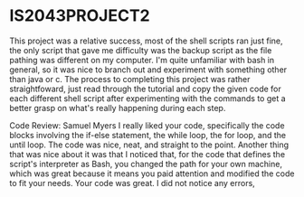 # IS2043PROJECT2

This project was a relative success, most of the shell scripts ran just fine, the only script that gave me difficulty was the backup script as the file pathing was different on my computer. I'm quite unfamiliar with bash in general, so it was nice to branch out and experiment with something other than java or c. The process to completing this project was rather straightfoward, just read through the tutorial and copy the given code for each different shell script after experimenting with the commands to get a better grasp on what's really happening during each step.

Code Review: Samuel Myers
I really liked your code, specifically the code blocks involving the if-else statement, the while loop, the for loop, and the until loop. The code was nice, neat, and straight to the point. Another thing that was nice about it was that I noticed that, for the code that defines the script's interpreter as Bash, you changed the path for your own machine, which was great because it means you paid attention and modified the code to fit your needs. Your code was great. I did not notice any errors, 
